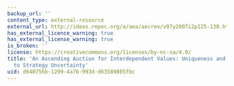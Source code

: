 ```yaml
---
backup_url: ''
content_type: external-resource
external_url: http://ideas.repec.org/a/aea/aecrev/v97y2007i2p125-130.html
has_external_licence_warning: true
has_external_license_warning: true
is_broken: ''
license: https://creativecommons.org/licenses/by-nc-sa/4.0/
title: 'An Ascending Auction for Interdependent Values: Uniqueness and Robustness
  to Strategy Uncertainty'
uid: d640756b-1299-4a7b-993d-d63589805fbc
---
```


